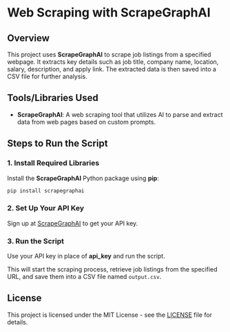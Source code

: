 
# Web Scraping with ScrapeGraphAI

 
## Overview
This project uses **ScrapeGraphAI** to scrape job listings from a specified webpage. It extracts key details such as job title, company name, location, salary, description, and apply link. The extracted data is then saved into a CSV file for further analysis.



## Tools/Libraries Used
- **ScrapeGraphAI**: A web scraping tool that utilizes AI to parse and extract data from web pages based on custom prompts.



## Steps to Run the Script

### 1. Install Required Libraries
Install the **ScrapeGraphAI** Python package using **pip**:

```bash
pip install scrapegraphai
```

### 2. Set Up Your API Key
Sign up at [ScrapeGraphAI](https://scrapegraphai.com/) to get your API key.

### 3. Run the Script
Use your API key in place of **api_key** and run the script.

This will start the scraping process, retrieve job listings from the specified URL, and save them into a CSV file named `output.csv`.



## License
This project is licensed under the MIT License - see the [LICENSE](LICENSE) file for details.
